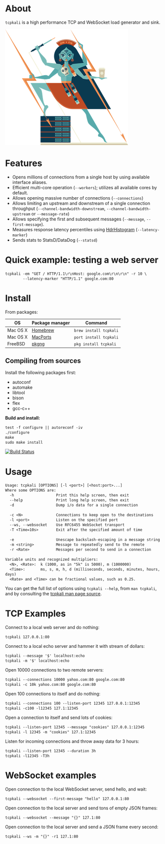 
# About

`tcpkali` is a high performance TCP and WebSocket load generator and sink.

![tcpkali mascot](doc/images/tcpkali-mascot.png)

# Features

 * Opens millions of connections from a single host by using available interface aliases.
 * Efficient multi-core operation (`--workers`); utilizes all available cores by default.
 * Allows opening massive number of connections (`--connections`)
 * Allows limiting an upstream and downstream of a single connection throughput (`--channel-bandwidth-downstream`, `--channel-bandwidth-upstream` or `--message-rate`)
 * Allows specifying the first and subsequent messages (`--message`, `--first-message`).
 * Measures response latency percentiles using [HdrHistogram](https://github.com/HdrHistogram) (`--latency-marker`)
 * Sends stats to StatsD/DataDog (`--statsd`)

# Quick example: testing a web server

    tcpkali -em "GET / HTTP/1.1\r\nHost: google.com\r\n\r\n" -r 10 \
            --latency-marker "HTTP/1.1" google.com:80

# Install

From packages:

| OS       | Package manager                         | Command                |
| -------- | --------------------------------------- | ---------------------- |
| Mac OS X | [Homebrew](http://brew.sh/)             | `brew install tcpkali` |
| Mac OS X | [MacPorts](https://www.macports.org/)   | `port install tcpkali` |
| FreeBSD  | [pkgng](https://wiki.freebsd.org/pkgng) | `pkg install tcpkali`  |

## Compiling from sources

Install the following packages first:

 * autoconf
 * automake
 * libtool
 * bison
 * flex
 * gcc-c++

**Build and install:**

    test -f configure || autoreconf -iv
    ./configure
    make
    sudo make install

[![Build Status](https://travis-ci.org/machinezone/tcpkali.svg?branch=master)](https://travis-ci.org/machinezone/tcpkali)

# Usage

    Usage: tcpkali [OPTIONS] [-l <port>] [<host:port>...]
    Where some OPTIONS are:
      -h                   Print this help screen, then exit
      --help               Print long help screen, then exit
      -d                   Dump i/o data for a single connection

      -c <N>               Connections to keep open to the destinations
      -l <port>            Listen on the specified port
      --ws, --websocket    Use RFC6455 WebSocket transport
      -T <Time=10s>        Exit after the specified amount of time

      -e                   Unescape backslash-escaping in a message string
      -m <string>          Message to repeatedly send to the remote
      -r <Rate>            Messages per second to send in a connection

    Variable units and recognized multipliers:
      <N>, <Rate>:  k (1000, as in "5k" is 5000), m (1000000)
      <Time>:       ms, s, m, h, d (milliseconds, seconds, minutes, hours, days)
      <Rate> and <Time> can be fractional values, such as 0.25.

You can get the full list of options using `tcpkali --help`, from
`man tcpkali`, and by consulting the
[tcpkali man page source](doc/tcpkali.man.md).

# TCP Examples

Connect to a local web server and do nothing:

    tcpkali 127.0.0.1:80

Connect to a local echo server and hammer it with stream of dollars:

    tcpkali --message '$' localhost:echo
    tcpkali -m '$' localhost:echo

Open 10000 connections to two remote servers:

    tcpkali --connections 10000 yahoo.com:80 google.com:80
    tcpkali -c 10k yahoo.com:80 google.com:80

Open 100 connections to itself and do nothing:

    tcpkali --connections 100 --listen-port 12345 127.0.0.1:12345
    tcpkali -c100 -l12345 127.1:12345

Open a connection to itself and send lots of cookies:

    tcpkali --listen-port 12345 --message "cookies" 127.0.0.1:12345
    tcpkali -l 12345 -m "cookies" 127.1:12345

Listen for incoming connections and throw away data for 3 hours:

    tcpkali --listen-port 12345 --duration 3h
    tcpkali -l12345 -T3h

# WebSocket examples

Open connection to the local WebSocket server, send hello, and wait:

    tcpkali --websocket --first-message "hello" 127.0.0.1:80

Open connection to the local server and send tons of empty JSON frames:

    tcpkali --websocket --message "{}" 127.1:80

Open connection to the local server and send a JSON frame every second:

    tcpkali --ws -m "{}" -r1 127.1:80


